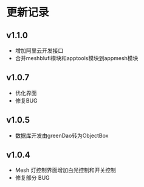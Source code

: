 # 更新记录

## v1.1.0
- 增加阿里云开发接口
- 合并meshblufi模块和apptools模块到appmesh模块

## v1.0.7
- 优化界面
- 修复BUG

## v1.0.5
- 数据库开发由greenDao转为ObjectBox

## v1.0.4
- Mesh 灯控制界面增加白光控制和开关控制
- 修复部分 BUG